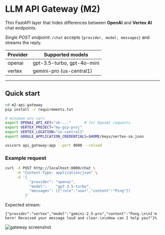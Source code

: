 # LLM API Gateway (M2)

Thin FastAPI layer that hides differences between **OpenAI** and **Vertex AI** chat endpoints.

*Single POST endpoint*: `/chat` accepts `{provider, model, messages}` and streams the reply.

| Provider | Supported models             |
|----------|------------------------------|
| openai   | gpt-3.5-turbo, gpt-4o-mini   |
| vertex   | gemini-pro (us-central1)     |

---

## Quick start
```bash
cd m2-api-gateway
pip install -r requirements.txt

# minimum env vars
export OPENAI_API_KEY="sk-..."      # for OpenAI requests
export VERTEX_PROJECT="my-gcp-proj"
export VERTEX_LOCATION="us-central1"
export GOOGLE_APPLICATION_CREDENTIALS=$HOME/keys/vertex-sa.json

uvicorn api_gateway:app --port 8000 --reload
```

### Example request
```bash
curl -X POST http://localhost:8000/chat \
     -H "Content-Type: application/json" \
     -d '{
           "provider": "openai",
           "model":    "gpt-3.5-turbo",
           "messages": [{"role":"user","content":"Ping"}]
         }'
```

Expected stream:
```
{"provider":"vertex","model":"gemini-2.5-pro","content":"Pong.\n\nI'm here! Received your message loud and clear.\n\nHow can I help you?"}%                                                             
```

![gateway screenshot](../../docs/m2_gateway.png)
